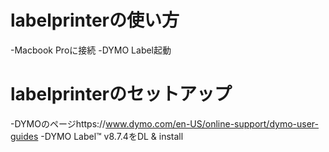 # labelprinterの使い方
-Macbook Proに接続
-DYMO Label起動


# labelprinterのセットアップ
-DYMOのページhttps://www.dymo.com/en-US/online-support/dymo-user-guides
-DYMO Label™ v8.7.4をDL & install
